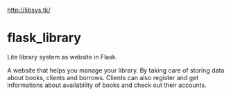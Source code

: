 http://libsys.tk/

# flask_library
Lite library system as website in Flask.

A website that helps you manage your library. By taking care of storing data about books, clients and borrows.
Clients can also register and get informations about availability of books and check out their accounts.

